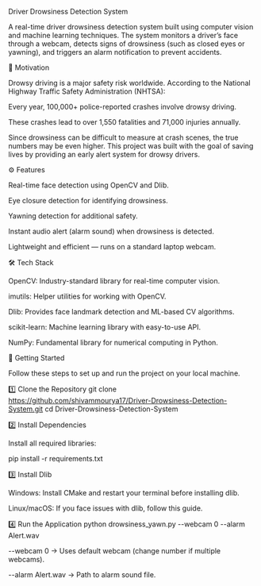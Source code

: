Driver Drowsiness Detection System

A real-time driver drowsiness detection system built using computer vision and machine learning techniques.
The system monitors a driver’s face through a webcam, detects signs of drowsiness (such as closed eyes or yawning), and triggers an alarm notification to prevent accidents.

🚨 Motivation

Drowsy driving is a major safety risk worldwide.
According to the National Highway Traffic Safety Administration (NHTSA):

Every year, 100,000+ police-reported crashes involve drowsy driving.

These crashes lead to over 1,550 fatalities and 71,000 injuries annually.

Since drowsiness can be difficult to measure at crash scenes, the true numbers may be even higher.
This project was built with the goal of saving lives by providing an early alert system for drowsy drivers.

⚙️ Features

Real-time face detection using OpenCV and Dlib.

Eye closure detection for identifying drowsiness.

Yawning detection for additional safety.

Instant audio alert (alarm sound) when drowsiness is detected.

Lightweight and efficient — runs on a standard laptop webcam.

🛠️ Tech Stack

OpenCV: Industry-standard library for real-time computer vision.

imutils: Helper utilities for working with OpenCV.

Dlib: Provides face landmark detection and ML-based CV algorithms.

scikit-learn: Machine learning library with easy-to-use API.

NumPy: Fundamental library for numerical computing in Python.

🚀 Getting Started

Follow these steps to set up and run the project on your local machine.

1️⃣ Clone the Repository
git clone https://github.com/shivammourya17/Driver-Drowsiness-Detection-System.git
cd Driver-Drowsiness-Detection-System

2️⃣ Install Dependencies

Install all required libraries:

pip install -r requirements.txt

3️⃣ Install Dlib

Windows: Install CMake and restart your terminal before installing dlib.

Linux/macOS: If you face issues with dlib, follow this guide.

4️⃣ Run the Application
python drowsiness_yawn.py --webcam 0 --alarm Alert.wav


--webcam 0 → Uses default webcam (change number if multiple webcams).

--alarm Alert.wav → Path to alarm sound file.
